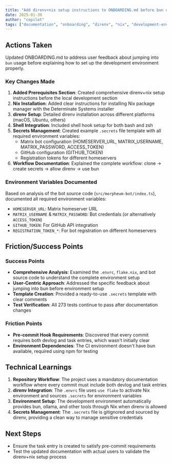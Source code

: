 ```yaml
---
title: "Add direnv+nix setup instructions to ONBOARDING.md before bun usage"
date: 2025-01-30
author: "copilot"
tags: ["documentation", "onboarding", "direnv", "nix", "development-environment"]
---
```


## Actions Taken

Updated ONBOARDING.md to address user feedback about jumping into `bun` usage before explaining how to set up the development environment properly.

### Key Changes Made

1. **Added Prerequisites Section**: Created comprehensive direnv+nix setup instructions before the local development section
2. **Nix Installation**: Added clear instructions for installing Nix package manager with the Determinate Systems installer
3. **direnv Setup**: Detailed direnv installation across different platforms (macOS, Ubuntu, others)
4. **Shell Integration**: Included shell hook setup for both bash and zsh
5. **Secrets Management**: Created example `.secrets` file template with all required environment variables:
   - Matrix bot configuration (HOMESERVER_URL, MATRIX_USERNAME, MATRIX_PASSWORD, ACCESS_TOKEN)
   - GitHub configuration (GITHUB_TOKEN)
   - Registration tokens for different homeservers
6. **Workflow Documentation**: Explained the complete workflow: clone → create secrets → allow direnv → use bun

### Environment Variables Documented

Based on analysis of the bot source code (`src/morpheum-bot/index.ts`), documented all required environment variables:
- `HOMESERVER_URL`: Matrix homeserver URL
- `MATRIX_USERNAME` & `MATRIX_PASSWORD`: Bot credentials (or alternatively `ACCESS_TOKEN`)
- `GITHUB_TOKEN`: For GitHub API integration
- `REGISTRATION_TOKEN_*`: For bot registration on different homeservers

## Friction/Success Points

### Success Points
- **Comprehensive Analysis**: Examined the `.envrc`, `flake.nix`, and bot source code to understand the complete environment setup
- **User-Centric Approach**: Addressed the specific feedback about jumping into bun before environment setup
- **Template Creation**: Provided a ready-to-use `.secrets` template with clear comments
- **Test Verification**: All 273 tests continue to pass after documentation changes

### Friction Points
- **Pre-commit Hook Requirements**: Discovered that every commit requires both devlog and task entries, which wasn't initially clear
- **Environment Dependencies**: The CI environment doesn't have bun available, required using npm for testing

## Technical Learnings

1. **Repository Workflow**: The project uses a mandatory documentation workflow where every commit must include both devlog and task entries
2. **direnv Integration**: The `.envrc` file uses `use flake` to activate Nix environment and sources `.secrets` for environment variables
3. **Environment Setup**: The development environment automatically provides bun, ollama, and other tools through Nix when direnv is allowed
4. **Secrets Management**: The `.secrets` file is gitignored and sourced by direnv, providing a clean way to manage sensitive credentials

## Next Steps

- Ensure the task entry is created to satisfy pre-commit requirements
- Test the updated documentation with actual users to validate the direnv+nix setup process